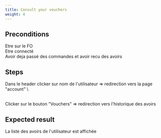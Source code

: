 ```yaml
---
title: Consult your vouchers
weight: 4
---
```


## Preconditions

Etre sur le FO\
Etre connecté\
Avoir deja passé des commandes et avoir recu des avoirs
## Steps

Dans le header clicker sur nom de l'utilisateur => redirection vers la page "account"\
\
Clicker sur le bouton "Vouchers" => redirection vers l'historique des avoirs

## Expected result

La liste des avoirs de l'utilisateur est affichée


